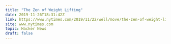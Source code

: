 ```yaml
---
title: "The Zen of Weight Lifting"
date: 2019-11-26T18:31:42Z
link: https://www.nytimes.com/2019/11/22/well/move/the-zen-of-weight-lifting.html?utm_medium=RSS&utm_source=hune
site: www.nytimes.com
topic: Hacker News
draft: false
---
```

